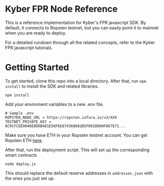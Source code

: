 # Kyber FPR Node Reference

This is a reference implementation for Kyber's FPR javascript SDK. By default, it connects to Ropsten testnet, but you can easily point it to mainnet when you are ready to deploy. 

For a detailed rundown through all the related concepts, refer to the Kyber FPR javascript tutorials. 

# Getting Started

To get started, clone this repo into a local directory. After that, run `npm install` to install the SDK and related libraries.

```
npm install
```

Add your enviroment variables to a new .env file. 

```shell
# Sample .env
ROPSTEN_NODE_URL = https://ropsten.infura.io/v3/XXX
TESTNET_PRIVATE_KEY = 8C9CFCEE9048E0D6B481E58F6E874368682B5FD01DD6HF867E71...
```

Make sure you have ETH in your Ropsten testnet account. You can get Ropsten ETH [here](https://faucet.ropsten.be/).

After that, run the deployment script. This will set up the corresponding smart contracts 

```shell
node deploy.js
```

This should replace the default reserve addresses in `addresses.json` with the ones you just set up. 

